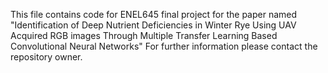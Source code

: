 This file contains code for ENEL645 final project for the paper named "Identification of Deep Nutrient Deficiencies in Winter Rye Using UAV Acquired RGB images Through Multiple Transfer Learning Based Convolutional Neural Networks"  For further information please contact the repository owner. 

